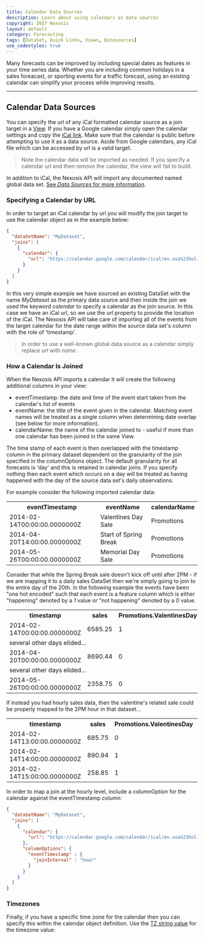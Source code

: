```yaml
---
title: Calendar Data Sources
description: Learn about using calendars as data sources
copyright: 2017 Nexosis 
layout: default
category: Forecasting
tags: [DataSet, Quick Links, Views, Datasources]
use_codestyles: true
---
```

Many forecasts can be improved by including special dates as features in your time series data. Whether you are including common holidays in a sales foreacast, or sporting events for a traffic forecast, using an existing calendar can simplify your process while improving results.  

-----
## Calendar Data Sources
You can specify the url of any iCal formatted calendar source as a join target in a [View](/guides/views). If you have a Google calendar simply open the calendar settings and copy the [iCal link](https://support.google.com/calendar/answer/37083#link). Make sure that the calendar is public before attempting to use it as a data source.  Aside from Google calendars, any iCal file which can be accessed by url is a valid target.

> Note the calendar data will be imported as needed. If you specify a calendar url and then remove the calendar, the view will fail to build. 

In addition to iCal, the Nexosis API will import any documented named global data set. [See *Data Sources* for more information](/guides/datasources).  

### Specifying a Calendar by URL
In order to target an iCal calendar by url you will modify the join target to use the calendar object as in the example below:

``` json
{
  "dataSetName": "MyDataset",
  "joins": [
    {
      "calendar": {
        "url": "https://calendar.google.com/calendar/ical/en.usa%23holiday%40group.v.calendar.google.com/public/basic.ics"
      }
    }
  ]
}
```
In this very simple example we have sourced an existing DataSet with the name *MyDataset* as the primary data source and then inside the join we used the keyword *calendar* to specify a calendar as the join source. In this case we have an iCal url, so we use the *url* property to provide the location of the iCal. The Nexosis API will take care of importing all of the events from the target calendar for the date range within the source data set's column with the role of 'timestamp'.

> In order to use a well-known global data source as a calendar simply replace *url* with *name*. 

### How a Calendar Is Joined
When the Nexosis API imports a calendar it will create the following additional columns in your view:

- eventTimestamp: the date and time of the event start taken from the calendar's list of events
- eventName: the title of the event given in the calendar. Matching event names will be treated as a single column when determining date overlap (see below for more information).
- calendarName: the name of the calendar joined to - useful if more than one calendar has been joined in the same View.

The time stamp of each event is then overlapped with the timestamp column in the primary dataset dependent on the granularity of the join specified in the columnOptions object. The default granularity for all forecasts is 'day' and this is retained in calendar joins. If you specify nothing then each event which occurs on a day will be treated as having happened with the day of the source data set's daily observations.  

For example consider the following imported calendar data:

<table>
<th>
eventTimestamp
</th>
<th>
eventName
</th>
<th>
calendarName
</th>
<tr>
<td>
2014-02-14T00:00:00.0000000Z
</td>
<td>
Valentines Day Sale
</td>
<td>
Promotions
</td>
</tr>
<tr>
<td>
2014-04-20T14:00:00.0000000Z
</td>
<td>
Start of Spring Break
</td>
<td>
Promotions
</td>
</tr>
<tr>
<td>
2014-05-26T00:00:00.0000000Z
</td>
<td>
Memorial Day Sale
</td>
<td>
Promotions
</td>
</tr>
</table>

Consider that while the Spring Break sale doesn't kick off until after 2PM - if we are mapping it to a daily sales DataSet then we're simply going to join to the entire day of the 20th. In the following example the events have been "one hot encoded" such that each event is a feature column which is either "happening" denoted by a *1* value or "not happening" denoted by a *0* value.

<table>
<th>
timestamp
</th>
<th>
sales
</th>
<th>
Promotions.ValentinesDay
</th>
<th>
Promotions.StartofSpringBreak
</th>
<th>
Promotions.MemorialDaySale
</th>
<tr>
<td>
2014-02-14T00:00:00.0000000Z
</td>
<td>
6585.25
</td>
<td>
1
</td>
<td>
0
</td>
<td>
0
</td>
<tr>
<td colspan="5">
several other days elided...
</td>
</tr>
</tr>
<tr>
<td>
2014-04-20T00:00:00.0000000Z
</td>
<td>
8690.44
</td>
<td>
0
</td>
<td>
1
</td>
<td>
0
</td>
</tr>
<tr>
<td colspan="5">
several other days elided...
</td>
</tr>
<tr>
<td>
2014-05-26T00:00:00.0000000Z
</td>
<td>
2358.75
</td>
<td>
0
</td>
<td>
0
</td>
<td>
1
</td>
</tr>
</table>

If instead you had hourly sales data, then the valentine's related sale could be properly mapped to the 2PM hour in that dataset...

<table>
<th>
timestamp
</th>
<th>
sales
</th>
<th>
Promotions.ValentinesDay
</th>
<th>
Promotions.StartofSpringBreak
</th>
<th>
Promotions.MemorialDaySale
</th>
<tr>
<td>
2014-02-14T13:00:00.0000000Z
</td>
<td>
685.75
</td>
<td>
0
</td>
<td>
0
</td>
<td>
0
</td>
</tr>
<tr>
<td>
2014-02-14T14:00:00.0000000Z
</td>
<td>
890.94
</td>
<td>
1
</td>
<td>
0
</td>
<td>
0
</td>
</tr>
<tr>
<td>
2014-02-14T15:00:00.0000000Z
</td>
<td>
258.85
</td>
<td>
1
</td>
<td>
0
</td>
<td>
0
</td>
</tr>
</table>
In order to map a join at the hourly level, include a columnOption for the calendar against the eventTimestamp column:

``` json
{
  "dataSetName": "MyDataset",
  "joins": [
    {
      "calendar": {
        "url": "https://calendar.google.com/calendar/ical/en.usa%23holiday%40group.v.calendar.google.com/public/basic.ics"
      },
      "columnOptions": {
        "eventTimestamp" : {
          "joinInterval" : "hour"
        }
      }
    }
  ]
}
```

### Timezones
Finally, if you have a specific time zone for the calendar then you can specify this within the calendar object definition. Use the [TZ string value](https://en.wikipedia.org/wiki/List_of_tz_database_time_zones) for the timezone value:
``` json
``` 
